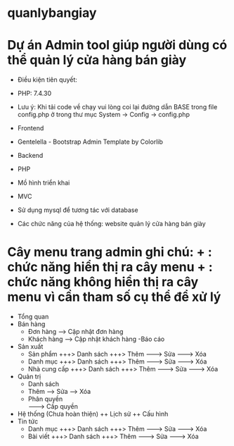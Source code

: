 # quanlybangiay
# Dự án Admin tool giúp người dùng có thể quản lý cửa hàng bán giày 

* Điều kiện tiên quyết:
- PHP: 7.4.30
* Lưu ý: Khi tải code về chạy vui lòng coi lại đường dẫn BASE trong file config.php ở trong thư mục System -> Config -> config.php

* Frontend
- Gentelella - Bootstrap Admin Template by Colorlib

* Backend
- PHP 

* Mồ hình triển khai
- MVC

* Sử dụng mysql để tương tác với database

* Các chức năng của hệ thống:
website quản lý cửa hàng bán giày

Cây menu trang admin
ghi chú: 
    + : chức năng hiển thị ra cây menu
    + : chức năng không hiển thị ra cây menu vì cần tham số cụ thể để xử lý
============================
* Tổng quan
* Bán hàng
   - Đơn hàng
        --> Cập nhật đơn hàng
   - Khách hàng
        --> Cập nhật khách hàng
    -Báo cáo
* Sản xuất
   - Sản phẩm
        +++> Danh sách
        +++> Thêm
        ---> Sửa
        ---> Xóa
    - Danh mục
        +++> Danh sách
        +++> Thêm
        ---> Sửa
        ---> Xóa
    - Nhà cung cấp
        +++> Danh sách
        +++> Thêm
        ---> Sửa
        ---> Xóa    
* Quản trị
    - Danh sách
    - Thêm
    --> Sửa
    --> Xóa
    - Phân quyền    
        ---> Cấp quyền
* Hệ thống (Chưa hoàn thiện)
    ++ Lịch sử
    ++ Cấu hình
* Tin tức
    - Danh mục
        +++> Danh sách
        +++> Thêm
        ---> Sửa
        ---> Xóa
    - Bài viết
        +++> Danh sách
        +++> Thêm
        ---> Sửa
        ---> Xóa   

